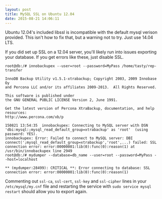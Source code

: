 ```yaml
---
layout: post
title: MySQL SSL on Ubuntu 12.04
date: 2015-08-21 14:06:11
---
```

Ubuntu 12.04's included libssl is incompatible with the default mysql verison provided. This isn't how to fix that, but a warning not to try. Just use 14.04 LTS.

If you did set up SSL on a 12.04 server, you'll likely run into issues exporting your database. If you get errors like these, just disable SSL.

```
root@db:/# innobackupex --user=root --password=MyPass /home/tasty/rep-transfer

InnoDB Backup Utility v1.5.1-xtrabackup; Copyright 2003, 2009 Innobase Oy
and Percona LLC and/or its affiliates 2009-2013.  All Rights Reserved.

This software is published under
the GNU GENERAL PUBLIC LICENSE Version 2, June 1991.

Get the latest version of Percona XtraBackup, documentation, and help resources:
http://www.percona.com/xb/p

150821 13:54:35  innobackupex: Connecting to MySQL server with DSN 'dbi:mysql:;mysql_read_default_group=xtrabackup' as 'root'  (using password: YES).
innobackupex: Error: Failed to connect to MySQL server: DBI connect(';mysql_read_default_group=xtrabackup','root',...) failed: SSL connection error: error:00000001:lib(0):func(0):reason(1) at /usr/bin/innobackupex line 2949
root@db:/# mydumper --database=db_name --user=root --password=MyPass --host=localhost

** (mydumper:28499): CRITICAL **: Error connecting to database: SSL connection error: error:00000001:lib(0):func(0):reason(1)
```

Commenting out `ssl-ca`, `ssl-cert`, `ssl-key` and `ssl-cipher` lines in your `/etc/mysql/my.cnf` file and restarting the service with `sudo service mysql restart` should allow you to export again.
